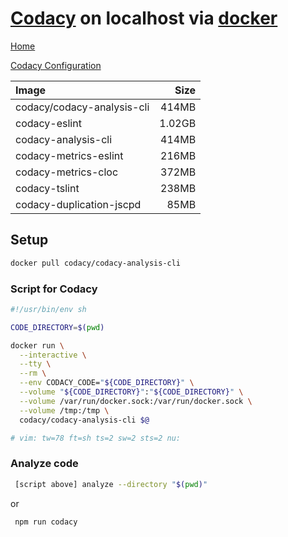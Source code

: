 # [Codacy][codacy-url] on localhost via [docker][codacy-docker-url]

[Home](../README.md)

[Codacy Configuration][codacy-configuration-url]

| Image                                | Size   |
| :----------------------------------- | -----: |
| codacy/codacy-analysis-cli           |  414MB |
| codacy-eslint                        | 1.02GB |
| codacy-analysis-cli                  |  414MB |
| codacy-metrics-eslint                |  216MB |
| codacy-metrics-cloc                  |  372MB |
| codacy-tslint                        |  238MB |
| codacy-duplication-jscpd             |   85MB |

## Setup

```sh
docker pull codacy/codacy-analysis-cli
```

### Script for Codacy

```sh
#!/usr/bin/env sh

CODE_DIRECTORY=$(pwd)

docker run \
  --interactive \
  --tty \
  --rm \
  --env CODACY_CODE="${CODE_DIRECTORY}" \
  --volume "${CODE_DIRECTORY}":"${CODE_DIRECTORY}" \
  --volume /var/run/docker.sock:/var/run/docker.sock \
  --volume /tmp:/tmp \
  codacy/codacy-analysis-cli $@

# vim: tw=78 ft=sh ts=2 sw=2 sts=2 nu:

```

### Analyze code

```sh
 [script above] analyze --directory "$(pwd)"
```

or

```sh
 npm run codacy
```

[codacy-url]: https://codacy.com
[codacy-docker-url]: https://hub.docker.com/r/codacy/codacy-analysis-cli
[codacy-configuration-url]: https://docs.codacy.com
